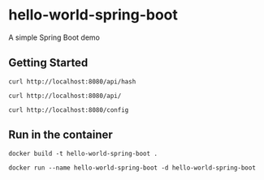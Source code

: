 # hello-world-spring-boot

A simple Spring Boot demo

## Getting Started

```shell
curl http://localhost:8080/api/hash

curl http://localhost:8080/api/

curl http://localhost:8080/config
```

## Run in the container

```shell
docker build -t hello-world-spring-boot .
```

```shell
docker run --name hello-world-spring-boot -d hello-world-spring-boot
```
